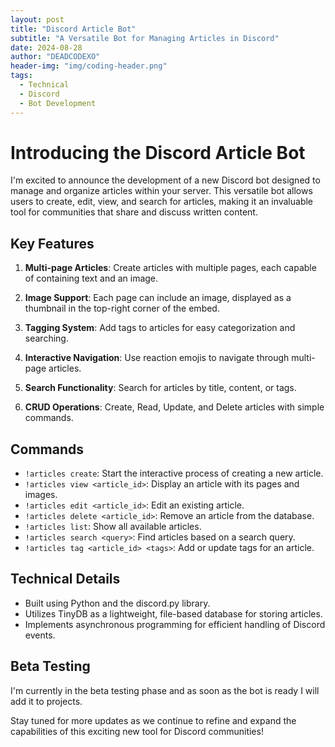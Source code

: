 ```yaml
---
layout: post
title: "Discord Article Bot"
subtitle: "A Versatile Bot for Managing Articles in Discord"
date: 2024-08-28
author: "DEADCODEXO"
header-img: "img/coding-header.png"
tags:
  - Technical
  - Discord
  - Bot Development
---
```


# Introducing the Discord Article Bot

I'm excited to announce the development of a new Discord bot designed to manage and organize articles within your server. This versatile bot allows users to create, edit, view, and search for articles, making it an invaluable tool for communities that share and discuss written content.

## Key Features

1. **Multi-page Articles**: Create articles with multiple pages, each capable of containing text and an image.

2. **Image Support**: Each page can include an image, displayed as a thumbnail in the top-right corner of the embed.

3. **Tagging System**: Add tags to articles for easy categorization and searching.

4. **Interactive Navigation**: Use reaction emojis to navigate through multi-page articles.

5. **Search Functionality**: Search for articles by title, content, or tags.

6. **CRUD Operations**: Create, Read, Update, and Delete articles with simple commands.

## Commands

- `!articles create`: Start the interactive process of creating a new article.
- `!articles view <article_id>`: Display an article with its pages and images.
- `!articles edit <article_id>`: Edit an existing article.
- `!articles delete <article_id>`: Remove an article from the database.
- `!articles list`: Show all available articles.
- `!articles search <query>`: Find articles based on a search query.
- `!articles tag <article_id> <tags>`: Add or update tags for an article.

## Technical Details

- Built using Python and the discord.py library.
- Utilizes TinyDB as a lightweight, file-based database for storing articles.
- Implements asynchronous programming for efficient handling of Discord events.

## Beta Testing

I'm currently in the beta testing phase and as soon as the bot is ready I will add it to projects.

Stay tuned for more updates as we continue to refine and expand the capabilities of this exciting new tool for Discord communities!
